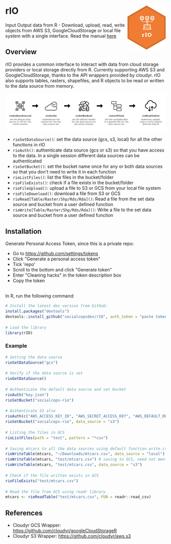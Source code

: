 # rIO <img src="wiki/logo.png" align="right" />
Input Output data from R - Download, upload, read, write objects from AWS S3, GoogleCloudStorage or local file system with a single interface. Read the manual [here](https://github.com/socialcopsdev/rIO/blob/master/wiki/rIO-manual.pdf)

## Overview

rIO provides a common interface to interact with data from cloud storage providers or local storage directly from R. Currently supporting AWS S3 and GoogleCloudStorage, thanks to the API wrappers provided by cloudyr. rIO also supports tables, rasters, shapefiles, and R objects to be read or written to the data source from memory.

<img src="wiki/rIO_exp.png" align="centre" />

  - `rioSetDataSource()`: set the data source (gcs, s3, local) for all the other functions in rIO
  - `rioAuth()`: authenticate data source (gcs or s3) so that you have access to the data. In a single session different data sources can be authenticated
  - `rioSetBucket()`: set the bucket name once for any or both data sources so that you don't need to write it in each function
  - `rioListFiles()`: list the files in the bucket/folder
  - `rioFileExists()`: check if a file exists in the bucket/folder
  - `rioFileUpload()`: upload a file to S3 or GCS from your local file system
  - `rioFileDownload()`: download a file from S3 or GCS 
  - `rioRead[Table/Raster/Shp/Rds/Rda]()`: Read a file from the set data source and bucket from a user defined function
  - `rioWrite[Table/Raster/Shp/Rds/Rda]()`: Write a file to the set data source and bucket from a user defined function
 
## Installation

Generate Personal Access Token, since this is a private repo: <br />
  - Go to https://github.com/settings/tokens <br />
  - Click "Generate a personal access token" 
  - Tick 'repo' <br />
  - Scroll to the bottom and click "Generate token"<br />
  - Enter "Cleaning hacks" in the token description box<br />
  - Copy the token <br />
<br />
In R, run the following command:

``` r
# Install the latest dev version from GitHub:
install.packages("devtools")
devtools::install_github("socialcopsdev/rIO", auth_token = "paste token copied above")

# Load the library
library(rIO)
```

### Example

``` r
# Setting the data source
rioSetDataSource("gcs")

# Verify if the data source is set
rioGetDataSource()

# Authenticate the default data source and set bucket
rioAuth("key.json")
rioSetBucket("socialcops-rio")

# Authenticate S3 also
rioAuth(c("AWS_ACCESS_KEY_ID", "AWS_SECRET_ACCESS_KEY", "AWS_DEFAULT_REGION", "AWS_SESSION_TOKEN"), data_source = "s3")
rioSetBucket("socialcops-rio", data_source = "s3")

# Listing the files in GCS
rioListFiles(path = "test", pattern = "*csv")

# Saving mtcars to all the data sources using default function write.csv
rioWriteTable(mtcars, "~/Downloads/mtcars.csv", data_source = "local")
rioWriteTable(mtcars, "test/mtcars.csv") # saving to GCS, need not mention as set globally
rioWriteTable(mtcars, "test/mtcars.csv", data_source = "s3")

# Check if the file written exists in GCS
rioFileExists("test/mtcars.csv")

# Read the file from GCS using readr library
mtcars <- rioReadTable("test/mtcars.csv", FUN = readr::read_csv)

```

## References
* Cloudyr GCS Wrapper: https://github.com/cloudyr/googleCloudStorageR
* Cloudyr S3 Wrapper: https://github.com/cloudyr/aws.s3


